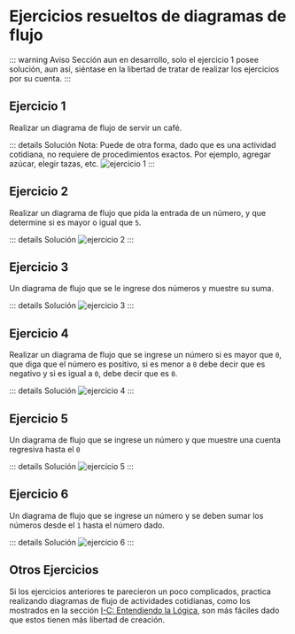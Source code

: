 # Ejercicios resueltos de diagramas de flujo

::: warning Aviso
Sección aun en desarrollo, solo el ejercicio 1 posee solución, aun así, siéntase en la libertad de tratar de realizar los ejercicios por su cuenta.
:::

## Ejercicio 1

Realizar un diagrama de flujo de servir un café.

::: details Solución
Nota: Puede de otra forma, dado que es una actividad cotidiana, no requiere de procedimientos exactos. Por ejemplo, agregar azúcar, elegir tazas, etc.
![ejercicio 1](./images/041-ejercicio1.svg)
:::

## Ejercicio 2

Realizar un diagrama de flujo que pida la entrada de un número, y que determine si es mayor o igual que `5`.

::: details Solución
![ejercicio 2](./images/041-ejercicio2.svg)
:::

## Ejercicio 3

Un diagrama de flujo que se le ingrese dos números y muestre su suma.

::: details Solución
![ejercicio 3](./images/041-ejercicio3.svg)
:::

## Ejercicio 4

Realizar un diagrama de flujo que se ingrese un número si es mayor que `0`, que diga que el número es positivo, si es menor a `0` debe decir que es negativo y si es igual a `0`, debe decir que es `0`.

::: details Solución
![ejercicio 4](./images/041-ejercicio4.svg)
:::

## Ejercicio 5

Un diagrama de flujo que se ingrese un número y que muestre una cuenta regresiva hasta el `0`

::: details Solución
![ejercicio 5](./images/041-ejercicio5.svg)
:::

## Ejercicio 6

Un diagrama de flujo que se ingrese un número y se deben sumar los números desde el `1` hasta el número dado.

::: details Solución
![ejercicio 6](./images/041-ejercicio6.svg)
:::

## Otros Ejercicios

Si los ejercicios anteriores te parecieron un poco complicados, practica realizando diagramas de flujo de actividades cotidianas, como los mostrados en la sección [I-C: Entendiendo la Lógica](03-entendiendoLogica.md#ejercicios), son más fáciles dado que estos tienen más libertad de creación.